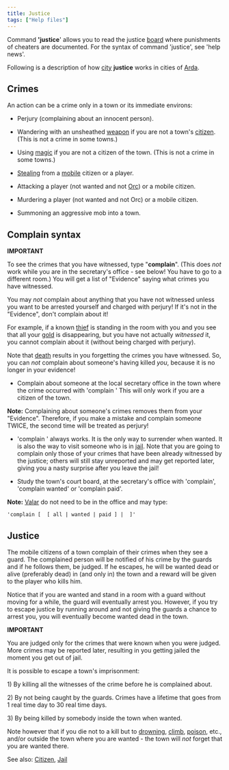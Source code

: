 ```yaml
---
title: Justice
tags: ["Help files"]
---
```

Command **'justice**' allows you to read the justice
[board](board "wikilink") where punishments of cheaters are documented.
For the syntax of command 'justice', see 'help news'.

Following is a description of how [city](city "wikilink") **justice**
works in cities of [Arda](Arda "wikilink").

## Crimes

An action can be a crime only in a town or its immediate environs:

- Perjury (complaining about an innocent person).

<!-- -->

- Wandering with an unsheathed [weapon](weapon "wikilink") if you are
  not a town's [citizen](citizen "wikilink"). (This is not a crime in
  some towns.)

<!-- -->

- Using [magic](magic "wikilink") if you are not a citizen of the town.
  (This is not a crime in some towns.)

<!-- -->

- [Stealing](Steal "wikilink") from a [mobile](mobile "wikilink")
  citizen or a player.

<!-- -->

- Attacking a player (not wanted and not [Orc](Orc "wikilink")) or a
  mobile citizen.

<!-- -->

- Murdering a player (not wanted and not Orc) or a mobile citizen.

<!-- -->

- Summoning an aggressive mob into a town.

## Complain syntax

**IMPORTANT**

To see the crimes that you have witnessed, type "**complain**". (This
does *not* work while you are in the secretary's office - see below! You
have to go to a different room.) You will get a list of "Evidence"
saying what crimes you have witnessed.

You may *not* complain about anything that you have not witnessed unless
you want to be arrested yourself and charged with perjury! If it's not
in the "Evidence", don't complain about it!

For example, if a known [thief](thief "wikilink") is standing in the
room with you and you see that all your [gold](gold "wikilink") is
disappearing, but you have not actually *witnessed* it, you cannot
complain about it (without being charged with perjury).

Note that [death](death "wikilink") results in you forgetting the crimes
you have witnessed. So, you can *not* complain about someone's having
killed *you*, because it is no longer in your evidence!

- Complain about someone at the local secretary office in the town where
  the crime occurred with 'complain <person>' This will only work if you
  are a citizen of the town.

**Note:** Complaining about someone's crimes removes them from your
"Evidence". Therefore, if you make a mistake and complain someone TWICE,
the second time will be treated as perjury!

- 'complain <me>' always works. It is the only way to surrender when
  wanted. It is also the way to visit someone who is in
  [jail](jail "wikilink"). Note that you are going to complain only
  those of your crimes that have been already witnessed by the justice;
  others will still stay unreported and may get reported later, giving
  you a nasty surprise after you leave the jail!

<!-- -->

- Study the town's court board, at the secretary's office with
  'complain', 'complain wanted' or 'complain paid'.

**Note:** [Valar](Ainur "wikilink") do not need to be in the office and
may type:

`'complain [ `<town>` [ all | wanted | paid ] | `<someone>` ]'`

## Justice

The mobile citizens of a town complain of their crimes when they see a
guard. The complained person will be notified of his crime by the guards
and if he follows them, be judged. If he escapes, he will be wanted dead
or alive (preferably dead) in (and only in) the town and a reward will
be given to the player who kills him.

Notice that if you are wanted and stand in a room with a guard without
moving for a while, the guard will eventually arrest you. However, if
you try to escape justice by running around and not giving the guards a
chance to arrest you, you will eventually become wanted dead in the
town.

**IMPORTANT**

You are judged only for the crimes that were known when you were judged.
More crimes may be reported later, resulting in you getting jailed the
moment you get out of jail.

It is possible to escape a town's imprisonment:

1\) By killing all the witnesses of the crime before he is complained
about.

2\) By not being caught by the guards. Crimes have a lifetime that goes
from 1 real time day to 30 real time days.

3\) By being killed by somebody inside the town when wanted.

Note however that if you die not to a kill but to
[drowning](drowning "wikilink"), [climb](climb "wikilink"),
[poison](poison "wikilink"), etc., and/or outside the town where you are
wanted - the town will *not* forget that you are wanted there.

See also: [Citizen](Citizen "wikilink"), [Jail](Jail "wikilink")
